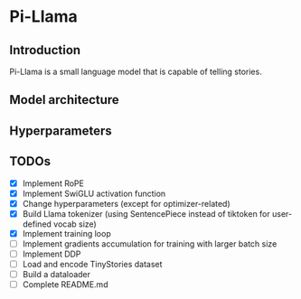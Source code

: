 # Pi-Llama
## Introduction
Pi-Llama is a small language model that is capable of telling stories.
## Model architecture 
## Hyperparameters
## TODOs
- [x] Implement RoPE
- [x] Implement SwiGLU activation function
- [x] Change hyperparameters (except for optimizer-related)
- [x] Build Llama tokenizer (using SentencePiece instead of tiktoken for user-defined vocab size)
- [x] Implement training loop 
- [ ] Implement gradients accumulation for training with larger batch size
- [ ] Implement DDP
- [ ] Load and encode TinyStories dataset
- [ ] Build a dataloader
- [ ] Complete README.md